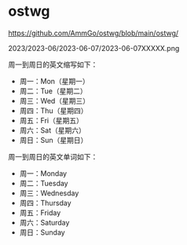 # ostwg





https://github.com/AmmGo/ostwg/blob/main/ostwg/


2023/2023-06/2023-06-07/2023-06-07XXXXX.png


周一到周日的英文缩写如下：

- 周一：Mon（星期一）
- 周二：Tue（星期二）
- 周三：Wed（星期三）
- 周四：Thu（星期四）
- 周五：Fri（星期五）
- 周六：Sat（星期六）
- 周日：Sun（星期日）

周一到周日的英文单词如下：

- 周一：Monday
- 周二：Tuesday
- 周三：Wednesday
- 周四：Thursday
- 周五：Friday
- 周六：Saturday
- 周日：Sunday


